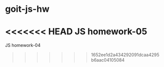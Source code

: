 # goit-js-hw

<<<<<<< HEAD
JS homework-05
=======
JS homework-04
>>>>>>> 1652ee1d2a434292091dcaa4295b6aac04105084
